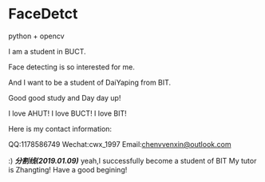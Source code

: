 # FaceDetct
python + opencv

I am a student in BUCT.

Face detecting is so interested for me.

And I want to be a student of DaiYaping from BIT.

Good good study and Day day up!

I love AHUT!  I love BUCT!  I love BIT!

Here is my contact information:

QQ:1178586749     Wechat:cwx_1997     Email:chenvvenxin@outlook.com

:)
_________________________________________分割线(2019.01.09)_________________________________________
yeah,I successfully become a student of BIT
My tutor is Zhangting!
Have a good begining!
